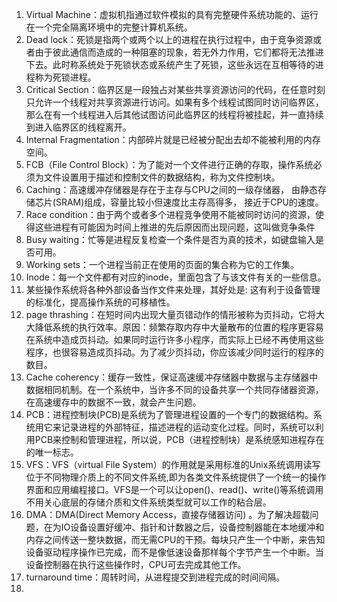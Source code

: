 1. Virtual Machine：虚拟机指通过软件模拟的具有完整硬件系统功能的、运行在一个完全隔离环境中的完整计算机系统。
2. Dead lock：死锁是指两个或两个以上的进程在执行过程中，由于竞争资源或者由于彼此通信而造成的一种阻塞的现象，若无外力作用，它们都将无法推进下去。此时称系统处于死锁状态或系统产生了死锁，这些永远在互相等待的进程称为死锁进程。
3. Critical Section：临界区是一段独占对某些共享资源访问的代码，在任意时刻只允许一个线程对共享资源进行访问。如果有多个线程试图同时访问临界区，那么在有一个线程进入后其他试图访问此临界区的线程将被挂起，并一直持续到进入临界区的线程离开。
4. Internal Fragmentation：内部碎片就是已经被分配出去却不能被利用的内存空间。
5. FCB（File Control Block）：为了能对一个文件进行正确的存取，操作系统必须为文件设置用于描述和控制文件的数据结构，称为文件控制块。
6. Caching：高速缓冲存储器是存在于主存与CPU之间的一级存储器， 由静态存储芯片(SRAM)组成，容量比较小但速度比主存高得多， 接近于CPU的速度。
7. Race condition：由于两个或者多个进程竞争使用不能被同时访问的资源，使得这些进程有可能因为时间上推进的先后原因而出现问题，这叫做竞争条件
8. Busy waiting：忙等是进程反复检查一个条件是否为真的技术，如键盘输入是否可用。
9. Working sets：一个进程当前正在使用的页面的集合称为它的工作集。
10. Inode：每一个文件都有对应的inode，里面包含了与该文件有关的一些信息。
11. 某些操作系统将各种外部设备当作文件来处理，其好处是: 这有利于设备管理的标准化，提高操作系统的可移植性。
12. page thrashing：在短时间内出现大量页错动作的情形被称为页抖动，它将大大降低系统的执行效率。原因：频繁存取内存中大量散布的位置的程序更容易在系统中造成页抖动。如果同时运行许多小程序，而实际上已经不再使用这些程序，也很容易造成页抖动。为了减少页抖动，你应该减少同时运行的程序的数目。
13. Cache coherency：缓存一致性，保证高速缓冲存储器中数据与主存储器中数据相同机制。在一个系统中，当许多不同的设备共享一个共同存储器资源，在高速缓存中的数据不一致，就会产生问题。
14. PCB：进程控制块(PCB)是系统为了管理进程设置的一个专门的数据结构。系统用它来记录进程的外部特征，描述进程的运动变化过程。同时，系统可以利用PCB来控制和管理进程，所以说，PCB（进程控制块）是系统感知进程存在的唯一标志。
15. VFS：VFS（virtual File System）的作用就是采用标准的Unix系统调用读写位于不同物理介质上的不同文件系统,即为各类文件系统提供了一个统一的操作界面和应用编程接口。VFS是一个可以让open()、read()、write()等系统调用不用关心底层的存储介质和文件系统类型就可以工作的粘合层。
16. DMA：DMA(Direct Memory Access，直接存储器访问) 。为了解决超载问题，在为IO设备设置好缓冲、指针和计数器之后，设备控制器能在本地缓冲和内存之间传送一整块数据，而无需CPU的干预。每块只产生一个中断，来告知设备驱动程序操作已完成，而不是像低速设备那样每个字节产生一个中断。当设备控制器在执行这些操作时，CPU可去完成其他工作。
17.  turnaround time：周转时间，从进程提交到进程完成的时间间隔。
18.   